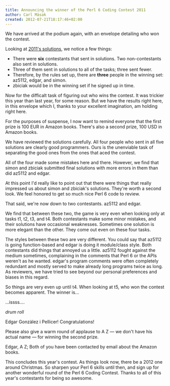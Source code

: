```yaml
---
title: Announcing the winner of the Perl 6 Coding Contest 2011
author: Carl Mäsak
created: 2012-07-21T18:17:46+02:00
---
```

We have arrived at the podium again, with an envelope detailing who won the
contest.

Looking at [2011's solutions](http://strangelyconsistent.org/p6cc2011/), we
notice a few things:

* There were **six** contestants that sent in solutions. Two non-contestants also sent in solutions.
* Three of them sent in solutions to all of the tasks; three sent fewer.
* Therefore, by the rules set up, there are **three** people in the winning set: az5112, edgar, and simon.
* zbiciak would be in the winning set if he signed up in time.

Now for the difficalt task of figuring out who wins the contest. It was
trickier this year than last year, for some reason. But we have the results
right here, in this envelope which I, thanks to your excellent imagination, am
holding right here.

For the purposes of suspense, I now want to remind everyone that the first
prize is 100 EUR in Amazon books. There's also a second prize, 100 USD in
Amazon books.

We have reviewed the solutions carefully. All four people who sent in all five
solutions are clearly good programmers. Ours is the unenviable task of
separating the good ones from the ones that aced the contest.

All of the four made some mistakes here and there. However, we find that simon
and zbiciak submitted final solutions with more errors in them than did az5112
and edgar.

At this point I'd really like to point out that there were things that really
impressed us about simon and zbiciak's solutions. They're worth a second look.
We feel honored to get so much nice Perl 6 code to review.

That said, we're now down to two contestants. az5112 and edgar.

We find that between these two, the game is very even when looking only at
tasks t1, t2, t3, and t4. Both contestants make some minor mistakes, and their
solutions have occasional weaknesses. Sometimes one solution is more elegant
than the other. They come out even on these four tasks.

The styles between these two are very different. You could say that az5112 is
going function-based and edgar is doing it module/class style. Both contestants
did things that annoyed us a little. az5112 fought against the medium
sometimes, complaining in the comments that Perl 6 or the APIs weren't as he
wanted. edgar's program comments were often completely redundant and mostly
served to make already long programs twice as long. As reviewers, we have tried
to see beyond our personal preferences and biases in this regard.

So things are very even up until t4. When looking at t5, who won the contest
becomes apparent. The winner is...

...issss....

*drum roll*

Edgar Gonzàlez i Pellicer! Congratulations!

Please also give a warm round of applause to A Z &mdash; we don't have his
actual name &mdash; for winning the second prize.

Edgar, A Z; Both of you have been contacted by email about the Amazon books.

This concludes this year's contest. As things look now, there be a 2012 one
around Christmas. So sharpen your Perl 6 skills until then, and sign up for
another wonderful round of the Perl 6 Coding Contest. Thanks to all of this
year's contestants for being so awesome.
